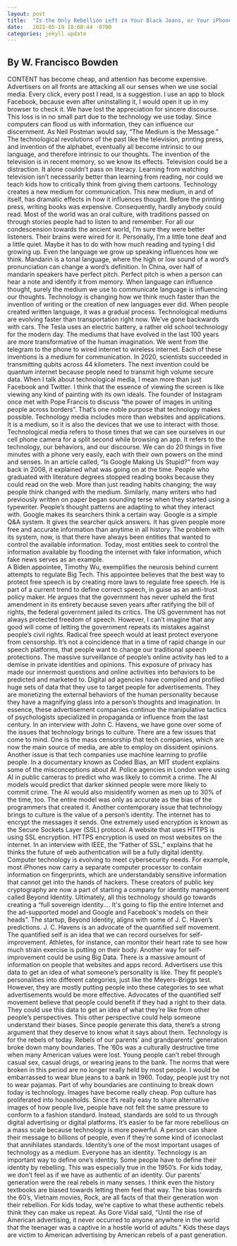 ```yaml
---
layout: post
title:  "Is the Only Rebellion Left in Your Black Jeans, or Your iPhone?"
date:   2021-05-19 18:08:44 -0700
categories: jekyll update
---
```

## By W. Francisco Bowden

CONTENT has become cheap, and attention has become expensive. Advertisers on all fronts are attacking all our senses when we use social media. Every click, every post I read, is a suggestion. I use an app to block Facebook, because even after uninstalling it, I would open it up in my browser to check it.
We have lost the appreciation for sincere discourse. This loss is in no small part due to the technology we use today. Since computers can flood us with information, they can influence our discernment. As Neil Postman would say, “The Medium is the Message.” The technological revolutions of the past like the television, printing press, and invention of the alphabet, eventually all become intrinsic to our language, and therefore intrinsic to our thoughts. The invention of the television is in recent memory, so we know its effects. Television could be a distraction. It alone couldn’t pass on literacy. Learning from watching television isn’t necessarily better than learning from reading, nor could we teach kids how to critically think from giving them cartoons. 
Technology creates a new medium for communication. This new medium, in and of itself, has dramatic effects in how it influences thought. Before the printing press, writing books was expensive. Consequently, hardly anybody could read. Most of the world was an oral culture, with traditions passed on through stories people had to listen to and remember. For all our condescension towards the ancient world, I’m sure they were better listeners. Their brains were wired for it. Personally, I’m a little tone deaf and a little quiet. Maybe it has to do with how much reading and typing I did growing up. Even the language we grow up speaking influences how we think. Mandarin is a tonal language, where the high or low sound of a word’s pronunciation can change a word’s definition. In China, over half of mandarin speakers have perfect pitch. Perfect pitch is when a person can hear a note and identify it from memory. When language can influence thought, surely the medium we use to communicate language is influencing our thoughts.
Technology is changing how we think much faster than the invention of writing or the creation of new languages ever did. When people created written language, it was a gradual process. Technological mediums are evolving faster than transportation right now. We’ve gone backwards with cars. The Tesla uses an electric battery, a rather old school technology for the modern day. The mediums that have evolved in the last 100 years are more transformative of the human imagination. We went from the telegram to the phone to wired internet to wireless internet. Each of these inventions is a medium for communication. In 2020, scientists succeeded in transmitting qubits across 44 kilometers. The next invention could be quantum internet because people need to transmit high volume secure data. 
When I talk about technological media, I mean more than just Facebook and Twitter. I think that the essence of viewing the screen is like viewing any kind of painting with its own ideals. The founder of Instagram once met with Pope Francis to discuss “the power of images in uniting people across borders”. That’s one noble purpose that technology makes possible. Technology media includes more than websites and applications. It is a medium, so it is also the devices that we use to interact with those. Technological media refers to those times that we can see ourselves in our cell phone camera for a split second while browsing an app. It refers to the technology, our behaviors, and our discourse. We can do 20 things in five minutes with a phone very easily, each with their own powers on the mind and senses. 
In an article called, “Is Google Making Us Stupid?” from way back in 2008, it explained what was going on at the time. People who graduated with literature degrees stopped reading books because they could read on the web. More than just reading habits changing; the way people think changed with the medium. Similarly, many writers who had previously written on paper began sounding terse when they started using a typewriter. People’s thought patterns are adapting to what they interact with. Google makes its searchers think a certain way. Google is a simple Q&A system. It gives the searcher quick answers. It has given people more free and accurate information than anytime in all history. The problem with its system, now, is that there have always been entities that wanted to control the available information. Today, most entities seek to control the information available by flooding the internet with fake information, which fake news serves as an example.  
A Biden appointee, Timothy Wu, exemplifies the neurosis behind current attempts to regulate Big Tech. This appointee believes that the best way to protect free speech is by creating more laws to regulate free speech. He is part of a current trend to define correct speech, in guise as an anti-trust policy maker. He argues that the government has never upheld the first amendment in its entirety because seven years after ratifying the bill of rights, the federal government jailed its critics. The US government has not always protected freedom of speech. However, I can’t imagine that any good will come of letting the government repeats its mistakes against people’s civil rights. Radical free speech would at least protect everyone from censorship.
It’s not a coincidence that in a time of rapid change in our speech platforms, that people want to change our traditional speech protections. The massive surveillance of people’s online activity has led to a demise in private identities and opinions. This exposure of privacy has made our innermost questions and online activities into behaviors to be predicted and marketed to. Digital ad agencies have compiled and profiled huge sets of data that they use to target people for advertisements. They are monetizing the external behaviors of the human personality because they have a magnifying glass into a person’s thoughts and imagination. In essence, these advertisement companies continue the manipulative tactics of psychologists specialized in propaganda or influence from the last century. 
In an interview with John C. Havens, we have gone over some of the issues that technology brings to culture. There are a few issues that come to mind. One is the mass censorship that tech companies, which are now the main source of media, are able to employ on dissident opinions. Another issue is that tech companies use machine learning to profile people. In a documentary known as Coded Bias, an MIT student explains some of the misconceptions about AI. Police agencies in London were using AI in public cameras to predict who was likely to commit a crime. The AI models would predict that darker skinned people were more likely to commit crime. The AI would also misidentify women as men up to 30% of the time, too. The entire model was only as accurate as the bias of the programmers that created it.
Another contemporary issue that technology brings to culture is the value of a person’s identity. The internet has to encrypt the messages it sends. One extremely used encryption is known as the Secure Sockets Layer (SSL) protocol. A website that uses HTTPS is using SSL encryption. HTTPS encryption is used on most websites on the internet. In an interview with IEEE, the “Father of SSL,” explains that he thinks the future of web authentication will be a fully digital identity. Computer technology is evolving to meet cybersecurity needs. For example, most iPhones now carry a separate computer processor to contain information on fingerprints, which are understandably sensitive information that cannot get into the hands of hackers. These creators of public key cryptography are now a part of starting a company for identity management called Beyond Identity. Ultimately, all this technology should go towards creating a “full sovereign identity.... It's going to flip the entire Internet and the ad-supported model and Google and Facebook's models on their heads”. The startup, Beyond Identity, aligns with some of J. C. Haven’s predictions. 
J. C. Havens is an advocate of the quantified self movement. The quantified self is an idea that we can record ourselves for self-improvement. Athletes, for instance, can monitor their heart rate to see how much strain exercise is putting on their body. Another way for self-improvement could be using Big Data. There is a massive amount of information on people that websites and apps record. Advertisers use this data to get an idea of what someone’s personality is like. They fit people’s personalities into different categories, just like the Meyers-Briggs test. However, they are mostly putting people into these categories to see what advertisements would be more effective. Advocates of the quantified self movement believe that people could benefit if they had a right to their data. They could use this data to get an idea of what they’re like from other people’s perspectives. This other perspective could help someone understand their biases. Since people generate this data, there’s a strong argument that they deserve to know what it says about them.
Technology is for the rebels of today. Rebels of our parents’ and grandparents’ generation broke down many boundaries. The ‘60s was a culturally destructive time when many American values were lost. Young people can’t rebel through casual sex, casual drugs, or wearing jeans to the bank. The norms that were broken in this period are no longer really held by most people. I would be embarrassed to wear blue jeans to a bank in 1960. Today, people just try not to wear pajamas.
Part of why boundaries are continuing to break down today is technology. Images have become really cheap. Pop culture has proliferated into households. Since it’s really easy to share alternative images of how people live, people have not felt the same pressure to conform to a fashion standard. Instead, standards are sold to us through digital advertising or digital platforms. It’s easier to be far more rebellious on a mass scale because technology is more powerful. A person can share their message to billions of people, even if they’re some kind of iconoclast that annihilates standards.
Identity’s one of the most important usages of technology as a medium. Everyone has an identity. Technology is an important way to define one’s identity. Some people have to define their identity by rebelling. This was especially true in the 1950’s. For kids today, we don’t feel as if we have as authentic of an identity. Our parents’ generation were the real rebels in many senses. I think even the history textbooks are biased towards letting them feel that way. The bias towards the 60’s, Vietnam movies, Rock, are all facts of that their generation won their rebellion. For kids today, we’re captive to what these authentic rebels think they can make us repeat. As Gore Vidal said, “Until the rise of American advertising, it never occurred to anyone anywhere in the world that the teenager was a captive in a hostile world of adults.” Kids these days are victim to American advertising by American rebels of a past generation.